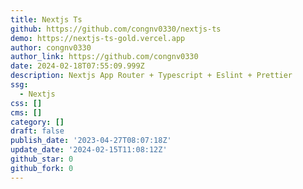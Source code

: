 ```yaml
---
title: Nextjs Ts
github: https://github.com/congnv0330/nextjs-ts
demo: https://nextjs-ts-gold.vercel.app
author: congnv0330
author_link: https://github.com/congnv0330
date: 2024-02-18T07:55:09.999Z
description: Nextjs App Router + Typescript + Eslint + Prettier
ssg:
  - Nextjs
css: []
cms: []
category: []
draft: false
publish_date: '2023-04-27T08:07:18Z'
update_date: '2024-02-15T11:08:12Z'
github_star: 0
github_fork: 0
---
```

